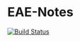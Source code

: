 # EAE-Notes

[![Build Status](https://travis-ci.com/sidneibiz/eae-notes.svg?branch=develop)](https://travis-ci.com/github/sidneibiz/eae-notes)
